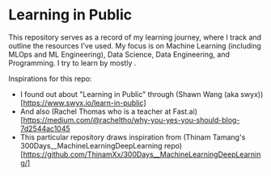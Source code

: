 # Learning in Public

This repository serves as a record of my learning journey, where I track and outline the resources I've used. My focus is on Machine Learning (including MLOps and ML Engineering), Data Science, Data Engineering, and Programming. 
I try to learn by mostly .

Inspirations for this repo:
- I found out about "Learning in Public" through (Shawn Wang (aka swyx))[https://www.swyx.io/learn-in-public]
- And also (Rachel Thomas who is a teacher at Fast.ai)[https://medium.com/@racheltho/why-you-yes-you-should-blog-7d2544ac1045
- This particular repository draws inspiration from (Thinam Tamang's 300Days__MachineLearningDeepLearning repo)[https://github.com/ThinamXx/300Days__MachineLearningDeepLearning/]

